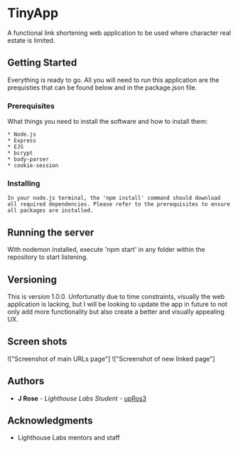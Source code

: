 # TinyApp

A functional link shortening web application to be used where character real estate is limited.

## Getting Started

Everything is ready to go. All you will need to run this application are the prequisties that can be found below and in the package.json file.

### Prerequisites

What things you need to install the software and how to install them:

```
* Node.js
* Express
* EJS
* bcrypt
* body-parser
* cookie-session
```

### Installing

```
In your node.js terminal, the 'npm install' command should download all required dependencies. Please refer to the prerequisites to ensure all packages are installed.
```

## Running the server

With nodemon installed, execute 'npm start' in any folder within the repository to start listening.

## Versioning

This is version 1.0.0. Unfortunatly due to time constraints, visually the web application is lacking, but I will be looking to update the app in future to not only add more functionality but also create a better and visually appealing UX.

## Screen shots

!["Screenshot of main URLs page"]
!["Screenshot of new linked page"]

## Authors

* **J Rose** - *Lighthouse Labs Student* - [upRos3](https://github.com/upRos3)

## Acknowledgments

* Lighthouse Labs mentors and staff
